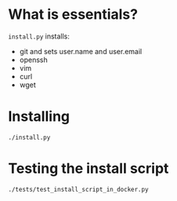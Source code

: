 # What is essentials?

`install.py` installs:

* git and sets user.name and user.email
* openssh
* vim
* curl
* wget

# Installing

```
./install.py
```

# Testing the install script

```
./tests/test_install_script_in_docker.py
```
